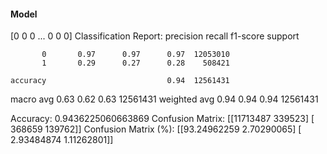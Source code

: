 #### Model
[0 0 0 ... 0 0 0]
Classification Report:
              precision    recall  f1-score   support

           0       0.97      0.97      0.97  12053010
           1       0.29      0.27      0.28    508421

    accuracy                           0.94  12561431
   macro avg       0.63      0.62      0.63  12561431
weighted avg       0.94      0.94      0.94  12561431

Accuracy: 0.9436225060663869
Confusion Matrix:
[[11713487   339523]
 [  368659   139762]]
Confusion Matrix (%):
[[93.24962259  2.70290065]
 [ 2.93484874  1.11262801]]
